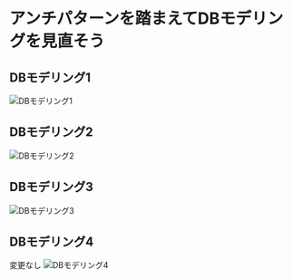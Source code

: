 # アンチパターンを踏まえてDBモデリングを見直そう

## DBモデリング1
![DBモデリング1](https://lucid.app/publicSegments/view/5e98d8e9-9008-4331-a012-8bda5fc8d3ce/image.png)

## DBモデリング2
![DBモデリング2](https://lucid.app/publicSegments/view/e4556f33-f3e4-42eb-8131-3af6a072c4db/image.png)

## DBモデリング3
![DBモデリング3](https://lucid.app/publicSegments/view/5edafd62-2715-438f-ac1c-15fe06e1b0ff/image.png)

## DBモデリング4
変更なし
![DBモデリング4](https://lucid.app/publicSegments/view/11674bbf-0e29-413e-a9e0-bf679a9d5628/image.png)
